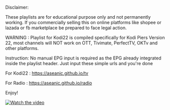 Disclaimer:

These playlists are for educational purpose only and not permanently working. If you commercially selling this on online platforms like shopee or lazada or fb marketplace be prepared to face legal action.

WARNING : Playlist for Kodi22 is compiled specifically for Kodi Piers Version 22, most channels will NOT work on OTT, Tivimate, PerfectTV, OKTv and other platforms. 

Instruction:
No manual EPG input is required as the EPG already integrated inside the playlist header. Just input these simple urls and you're done 

For Kodi22 : https://aseanic.github.io/tv

For Radio : https://aseanic.github.io/radio

Enjoy!

[![Watch the video](https://pictr.com/images/2024/07/23/xxc6wg.jpg)](https://cdntube2.b-cdn.net/mp4/f1ad321fb29d87053d61bbe12a76eaae34695372.mp4)
